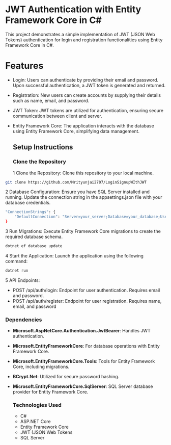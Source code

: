 # JWT Authentication with Entity Framework Core in C#
This project demonstrates a simple implementation of JWT (JSON Web Tokens) authentication for login and registration functionalities using Entity Framework Core in C#.
# Features
* Login: Users can authenticate by providing their email and password. Upon successful authentication, a JWT token is generated and returned.
* Registration: New users can create accounts by supplying their details such as name, email, and password.
* JWT Token: JWT tokens are utilized for authentication, ensuring secure communication between client and server.
* Entity Framework Core: The application interacts with the database using Entity Framework Core, simplifying data management.

  ## Setup Instructions
  ### Clone the Repository
  1 Clone the Repository: Clone this repository to your local machine.

```bash
git clone https://github.com/Mrityunjai2707/LoginSignupWIthJWT
```
2 Database Configuration: Ensure you have SQL Server installed and running. Update the connection string in the appsettings.json file with your database credentials.
```bash
"ConnectionStrings": {
    "DefaultConnection": "Server=your_server;Database=your_database;User=your_username;Password=your_password;"
}
```
3 Run Migrations: Execute Entity Framework Core migrations to create the required database schema.
```bash
dotnet ef database update
```
4 Start the Application: Launch the application using the following command:
```bash
dotnet run
```
5 API Endpoints:
* POST /api/auth/login: Endpoint for user authentication. Requires email and password.
* POST /api/auth/register: Endpoint for user registration. Requires name, email, and password

### Dependencies

- **Microsoft.AspNetCore.Authentication.JwtBearer**: Handles JWT authentication.
- **Microsoft.EntityFrameworkCore**: For database operations with Entity Framework Core.
- **Microsoft.EntityFrameworkCore.Tools**: Tools for Entity Framework Core, including migrations.
- **BCrypt.Net**: Utilized for secure password hashing.
- **Microsoft.EntityFrameworkCore.SqlServer**: SQL Server database provider for Entity Framework Core.
  
     ### Technologies Used
    * C#
    * ASP.NET Core
    * Entity Framework Core
    * JWT (JSON Web Tokens
    * SQL Server


